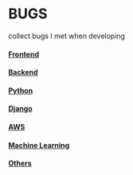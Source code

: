 # BUGS
collect bugs I met when developing

#### [Frontend](./Frontend.md)
#### [Backend](./Backend.md)
#### [Python](./Python.md)
#### [Django](./Django.md)
#### [AWS](./AWS.md)
#### [Machine Learning](./Machine%20Learning.md)
#### [Others](./Others.md)
